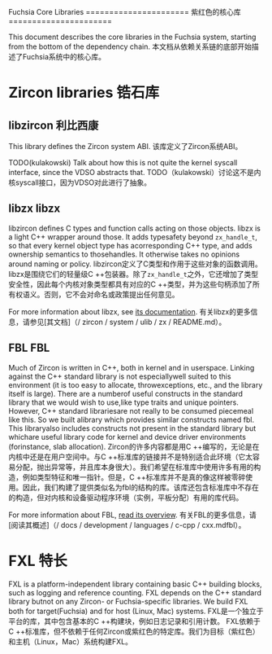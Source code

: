 Fuchsia Core Libraries ====================== 紫红色的核心库======================

This document describes the core libraries in the Fuchsia system, starting from the bottom of the dependency chain. 本文档从依赖关系链的底部开始描述了Fuchsia系统中的核心库。

 
# Zircon libraries  锆石库 

 
## libzircon  利比西康 

This library defines the Zircon system ABI.  该库定义了Zircon系统ABI。

TODO(kulakowski) Talk about how this is not quite the kernel syscall interface, since the VDSO abstracts that. TODO（kulakowski）讨论这不是内核syscall接口，因为VDSO对此进行了抽象。

 
## libzx  libzx 

libzircon defines C types and function calls acting on those objects. libzx is a light C++ wrapper around those. It adds typesafety beyond `zx_handle_t`, so that every kernel object type has acorresponding C++ type, and adds ownership semantics to thosehandles. It otherwise takes no opinions around naming or policy. libzircon定义了C类型和作用于这些对象的函数调用。 libzx是围绕它们的轻量级C ++包装器。除了`zx_handle_t`之外，它还增加了类型安全性，因此每个内核对象类型都具有对应的C ++类型，并为这些句柄添加了所有权语义。否则，它不会对命名或政策提出任何意见。

For more information about libzx, see [its documentation](/zircon/system/ulib/zx/README.md). 有关libzx的更多信息，请参见[其文档]（/ zircon / system / ulib / zx / README.md）。

 
## FBL  FBL 

Much of Zircon is written in C++, both in kernel and in userspace. Linking against the C++ standard library is not especiallywell suited to this environment (it is too easy to allocate, throwexceptions, etc., and the library itself is large). There are a numberof useful constructs in the standard library that we would wish to use,like type traits and unique pointers. However, C++ standard librariesare not really to be consumed piecemeal like this. So we built alibrary which provides similar constructs named fbl. This libraryalso includes constructs not present in the standard library but whichare useful library code for kernel and device driver environments (forinstance, slab allocation). Zircon的许多内容都是用C ++编写的，无论是在内核中还是在用户空间中。与C ++标准库的链接并不是特别适合此环境（它太容易分配，抛出异常等，并且库本身很大）。我们希望在标准库中使用许多有用的构造，例如类型特征和唯一指针。但是，C ++标准库并不是真的像这样被零碎使用。因此，我们构建了提供类似名为fbl的结构的库。该库还包含标准库中不存在的构造，但对内核和设备驱动程序环境（实例，平板分配）有用的库代码。

For more information about FBL, [read its overview](/docs/development/languages/c-cpp/cxx.md#fbl). 有关FBL的更多信息，请[阅读其概述]（/ docs / development / languages / c-cpp / cxx.mdfbl）。

 
# FXL  特长 

FXL is a platform-independent library containing basic C++ building blocks, such as logging and reference counting. FXL depends on the C++ standard library butnot on any Zircon- or Fuchsia-specific libraries. We build FXL both for target(Fuchsia) and for host (Linux, Mac) systems. FXL是一个独立于平台的库，其中包含基本的C ++构建块，例如日志记录和引用计数。 FXL依赖于C ++标准库，但不依赖于任何Zircon或紫红色的特定库。我们为目标（紫红色）和主机（Linux，Mac）系统构建FXL。

